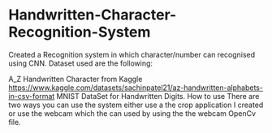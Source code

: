 # Handwritten-Character-Recognition-System
Created a Recognition system in which character/number can recognised using CNN. Dataset used are the following:

A_Z Handwritten Character from Kaggle https://www.kaggle.com/datasets/sachinpatel21/az-handwritten-alphabets-in-csv-format
MNIST DataSet for Handwritten Digits.
How to use
There are two ways you can use the system either use a the crop application I created or use the webcam which the can used by using the the webcam OpenCv file.
